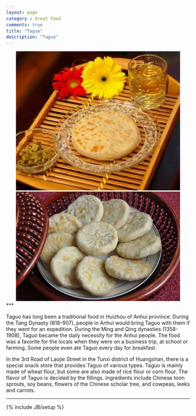 ```yaml
---
layout: page
category : Great Food
comments: true
title: "Taguo"
description: "Taguo"
---
```

<center>    
<img src="assets/figs/taguo.jpg" alt="Taguo" style="width: 450px;"/>
</center>
<center> 
<img src="assets/figs/taguo2.jpg" alt="Taguo" style="width: 450px;"/>
</center>
***


Taguo has long been a traditional food in Huizhou of Anhui province. During the Tang Dynasty (618-907), people in Anhui would bring Taguo with them if they went for an expedition. During the Ming and Qing dynasties (1358-1908), Taguo became the daily necessity for the Anhui people. The food was a favorite for the locals when they were on a business trip, at school or farming. Some people even ate Taguo every day for breakfast.

In the 3rd Road of Laojie Street in the Tunxi district of Huangshan, there is a special snack store that provides Taguo of various types.
Taguo is mainly made of wheat flour, but some are also made of rice flour or corn flour. The flavor of Taguo is decided by the fillings. Ingredients include Chinese toon sprouts, soy beans, flowers of the Chinese scholar tree, and cowpeas, leeks and carrots.

***


{% include JB/setup %}
